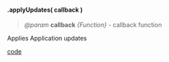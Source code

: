 #### .applyUpdates( callback )
> *@param* **callback** _{Function}_  - callback function  

Applies Application updates


<div class="code-header addGitHubLink" data-file="index.js#L202-L219"> <a href="#" class="loadCode"> code</a> </div><pre class=" language-javascript hideCode api"></pre> 
